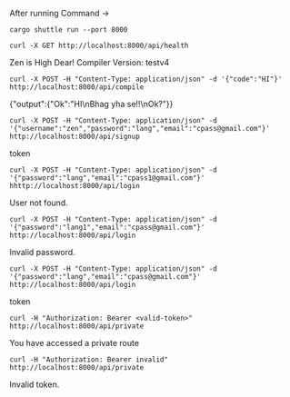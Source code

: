 After running Command ->

```
cargo shuttle run --port 8000
```

```
curl -X GET http://localhost:8000/api/health
```

Zen is High Dear!
Compiler Version: testv4

```
curl -X POST -H "Content-Type: application/json" -d '{"code":"HI"}' http://localhost:8000/api/compile
```

{"output":{"Ok":"HI\nBhag yha se!!\nOk?"}}

```
curl -X POST -H "Content-Type: application/json" -d '{"username":"zen","password":"lang","email":"cpass@gmail.com"}' http://localhost:8000/api/signup
```

token

```
curl -X POST -H "Content-Type: application/json" -d '{"password":"lang","email":"cpass1@gmail.com"}' hhttp://localhost:8000/api/login
```

User not found.

```
curl -X POST -H "Content-Type: application/json" -d '{"password":"lang1","email":"cpass@gmail.com"}' http://localhost:8000/api/login
```

Invalid password.

```
curl -X POST -H "Content-Type: application/json" -d '{"password":"lang","email":"cpass@gmail.com"}' http://localhost:8000/api/login
```

token

```
curl -H "Authorization: Bearer <valid-token>" http://localhost:8000/api/private
```

You have accessed a private route

```
curl -H "Authorization: Bearer invalid" http://localhost:8000/api/private
```

Invalid token.
